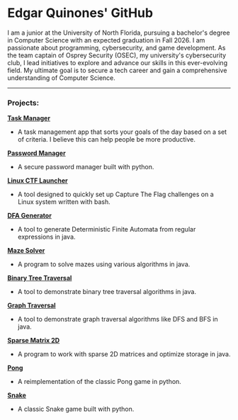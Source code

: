 # Edgar Quinones' GitHub

I am a junior at the University of North Florida, pursuing a bachelor's degree in Computer Science with an expected graduation in Fall 2026. I am passionate about programming, cybersecurity, and game development. As the team captain of Osprey Security (OSEC), my university's cybersecurity club, I lead initiatives to explore and advance our skills in this ever-evolving field. My ultimate goal is to secure a tech career and gain a comprehensive understanding of Computer Science.

---

### Projects:
**[Task Manager](https://github.com/EdgarQuinones/Evolved-Time)**
- A task management app that sorts your goals of the day based on a set of criteria. I believe this can help people be more productive.

**[Password Manager](https://github.com/EdgarQuinones/Password-Manager)**  
- A secure password manager built with python.

**[Linux CTF Launcher](https://github.com/EdgarQuinones/Linux-CTF-Launcher)**  
- A tool designed to quickly set up Capture The Flag challenges on a Linux system written with bash.
  
**[DFA Generator](https://github.com/EdgarQuinones/DFA-Generator/tree/main)**  
- A tool to generate Deterministic Finite Automata from regular expressions in java.
  
**[Maze Solver](https://github.com/EdgarQuinones/Maze-Solver)**  
- A program to solve mazes using various algorithms in java.

**[Binary Tree Traversal](https://github.com/EdgarQuinones/Binary-Tree-Traversal)**  
- A tool to demonstrate binary tree traversal algorithms in java.

**[Graph Traversal](https://github.com/EdgarQuinones/Graph-Traversal)**  
- A tool to demonstrate graph traversal algorithms like DFS and BFS in java.

**[Sparse Matrix 2D](https://github.com/EdgarQuinones/Sparse-Matrix-2D)**  
- A program to work with sparse 2D matrices and optimize storage in java.

**[Pong](https://github.com/EdgarQuinones/Pong)**  
- A reimplementation of the classic Pong game in python.

**[Snake](https://github.com/EdgarQuinones/Snake)**  
- A classic Snake game built with python.
